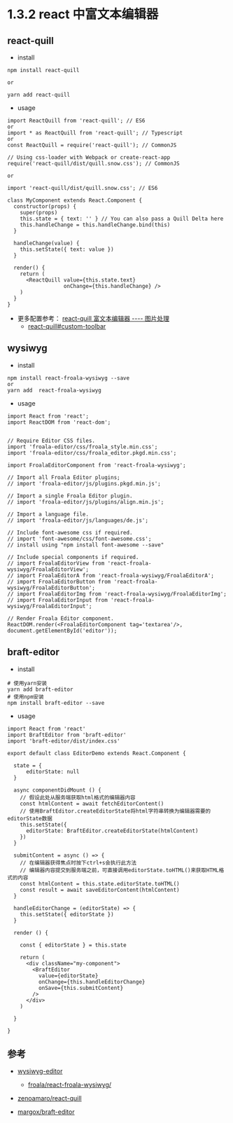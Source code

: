 # 1.3.2 react 中富文本编辑器

## react-quill

- install
```
npm install react-quill

or

yarn add react-quill
```

- usage

```
import ReactQuill from 'react-quill'; // ES6
or
import * as ReactQuill from 'react-quill'; // Typescript
or
const ReactQuill = require('react-quill'); // CommonJS

// Using css-loader with Webpack or create-react-app
require('react-quill/dist/quill.snow.css'); // CommonJS

or

import 'react-quill/dist/quill.snow.css'; // ES6

class MyComponent extends React.Component {
  constructor(props) {
    super(props)
    this.state = { text: '' } // You can also pass a Quill Delta here
    this.handleChange = this.handleChange.bind(this)
  }

  handleChange(value) {
    this.setState({ text: value })
  }

  render() {
    return (
      <ReactQuill value={this.state.text}
                  onChange={this.handleChange} />
    )
  }
}
```

- 更多配置参考： [react-quill 富文本编辑器 ---- 图片处理](http://www.cnblogs.com/tsgxj/p/10682204.html)
  - [react-quill#custom-toolbar](https://github.com/zenoamaro/react-quill#custom-toolbar)

## wysiwyg

- install

```
npm install react-froala-wysiwyg --save
or
yarn add  react-froala-wysiwyg
```

- usage

```
import React from 'react';
import ReactDOM from 'react-dom';


// Require Editor CSS files.
import 'froala-editor/css/froala_style.min.css';
import 'froala-editor/css/froala_editor.pkgd.min.css';

import FroalaEditorComponent from 'react-froala-wysiwyg';

// Import all Froala Editor plugins;
// import 'froala-editor/js/plugins.pkgd.min.js';

// Import a single Froala Editor plugin.
// import 'froala-editor/js/plugins/align.min.js';

// Import a language file.
// import 'froala-editor/js/languages/de.js';

// Include font-awesome css if required.
// import 'font-awesome/css/font-awesome.css';
// install using "npm install font-awesome --save"

// Include special components if required.
// import FroalaEditorView from 'react-froala-wysiwyg/FroalaEditorView';
// import FroalaEditorA from 'react-froala-wysiwyg/FroalaEditorA';
// import FroalaEditorButton from 'react-froala-wysiwyg/FroalaEditorButton';
// import FroalaEditorImg from 'react-froala-wysiwyg/FroalaEditorImg';
// import FroalaEditorInput from 'react-froala-wysiwyg/FroalaEditorInput';

// Render Froala Editor component.
ReactDOM.render(<FroalaEditorComponent tag='textarea'/>, document.getElementById('editor'));
```

## braft-editor

- install

```
# 使用yarn安装
yarn add braft-editor
# 使用npm安装
npm install braft-editor --save
```


- usage

```
import React from 'react'
import BraftEditor from 'braft-editor'
import 'braft-editor/dist/index.css'

export default class EditorDemo extends React.Component {

  state = {
      editorState: null
  }

  async componentDidMount () {
    // 假设此处从服务端获取html格式的编辑器内容
    const htmlContent = await fetchEditorContent()
    // 使用BraftEditor.createEditorState将html字符串转换为编辑器需要的editorState数据
    this.setState({
      editorState: BraftEditor.createEditorState(htmlContent)
    })
  }

  submitContent = async () => {
    // 在编辑器获得焦点时按下ctrl+s会执行此方法
    // 编辑器内容提交到服务端之前，可直接调用editorState.toHTML()来获取HTML格式的内容
    const htmlContent = this.state.editorState.toHTML()
    const result = await saveEditorContent(htmlContent)
  }

  handleEditorChange = (editorState) => {
    this.setState({ editorState })
  }

  render () {

    const { editorState } = this.state

    return (
      <div className="my-component">
        <BraftEditor
          value={editorState}
          onChange={this.handleEditorChange}
          onSave={this.submitContent}
        />
      </div>
    )

  }

}
```


## 参考

- [wysiwyg-editor](https://www.froala.com/wysiwyg-editor)
  - [froala/react-froala-wysiwyg/](https://github.com/froala/react-froala-wysiwyg/)

- [zenoamaro/react-quill](https://github.com/zenoamaro/react-quill)

- [margox/braft-editor](https://github.com/margox/braft-editor)
